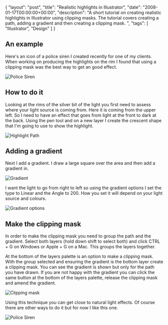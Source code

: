 {
  "layout": "post",
  "title": "Realistic highlights in Illustrator",
  "date": "2008-01-17T00:00:00+00:00",
  "description": "A short tutorial on creating realistic highlights in Illustrator using clipping masks. The tutorial covers creating a path, adding a gradient and then creating a clipping mask. ",
  "tags": [
    "Illustrator",
    "Design"
  ]
}

## An example

Here's an icon of a police siren I created recently for one of my clients. When working on producing the highlights on the rim I found that using a clipping mask was the best way to get an good effect.

![Police Siren][1] 

## How to do it

Looking at the rims of the silver bit of the light you first need to assess where your light source is coming from. Here it is coming from the upper left. So I need to have an effect that goes from light at the front to dark at the back. Using the pen tool and on a new layer I create the crescent shape that I'm going to use to show the highlight.

![Highlight Path][2] 

## Adding a gradient

Next I add a gradient. I draw a large square over the area and then add a gradient in.

![Gradient][3] 

I want the light to go from right to left so using the gradient options I set the type to Linear and the Angle to 200. How you set it will depend on your light source and colours. 

![Gradient options][4] 

## Make the clipping mask

In order to make the clipping mask you need to group the path and the gradient. Select both layers (hold down shift to select both) and click CTRL + G on Windows or Apple + G on a Mac. This groups the layers together.

At the bottom of the layers palette is an option to make a clipping mask. With the group selected and ensuring the gradient is the bottom layer create a clipping mask. You can see the gradient is shown but only for the path you have drawn. If you are not happy with the gradient you can click the same button at the bottom of the layers palette, release the clipping mask and amend the gradient. 

![Clipping mask][5] 

Using this technique you can get close to natural light effects. Of course there are other ways to do it but for now I like this one.

![Police Siren][1]

 [1]: http://shapeshed.com/images/articles/police-light.png 
 [2]: http://shapeshed.com/images/articles/highlight_path.jpg 
 [3]: http://shapeshed.com/images/articles/siren_gradient.jpg 
 [4]: http://shapeshed.com/images/articles/siren_gradient_options.jpg 
 [5]: http://shapeshed.com/images/articles/siren_clipping_mask.jpg 
